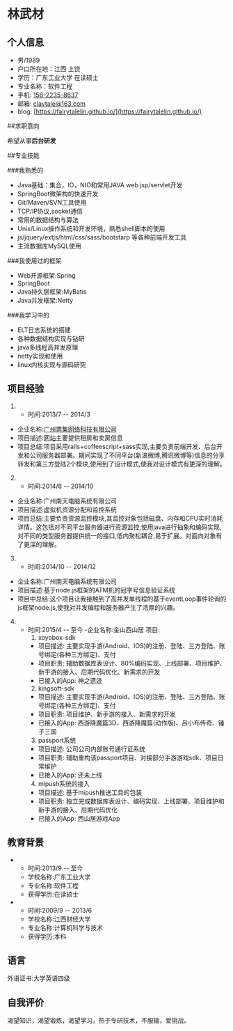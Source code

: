 林武材
=============
个人信息
-----------
- 男/1989
- 户口所在地：江西 上饶
- 学历：广东工业大学 在读硕士
- 专业名称：软件工程
- 手机: [156-2235-8637](tel://15622358637)
- 邮箱: <claytale@163.com>
- blog: [https://fairytalelin.github.io/](https://fairytalelin.github.io/)

##求职意向

希望从事**后台研发**

##专业技能

###我熟悉的
- Java基础：集合，IO，NIO和常用JAVA web jsp/servlet开发
- SpringBoot微架构的快速开发
- Git/Maven/SVN工具使用
- TCP/IP协议,socket通信
- 常用的数据结构与算法
- Unix/Linux操作系统和开发环境，熟悉shell脚本的使用
- js/jquery/extjs/html/css/sass/bootstarp 等各种前端开发工具
- 主流数据库MySQL使用

###我使用过的框架
- Web开源框架:Spring
- SpringBoot
- Java持久层框架:MyBatis
- Java并发框架:Netty

###我学习中的
- ELT日志系统的搭建
- 各种数据结构实现与钻研
- java多线程高并发原理
- netty实现和使用
- linux内核实现与源码研究

项目经验
-----------
1. - 时间:2013/7 -- 2014/3
  - 企业名称:[广州票集网络科技有限公司](https://www.cityspade.com/)
  - 项目描述:[网站](https://www.cityspade.com/)主要提供租房和卖房信息
  - 项目总结:项目采用rails+coffeescript+sass实现,主要负责前端开发、后台开发和公司服务器部署。期间实现了不同平台(新浪微博,腾讯微博等)信息的分享转发和第三方登陆2个模块,使用到了设计模式,使我对设计模式有更深的理解。

2. - 时间:2014/6 -- 2014/10
  - 企业名称:广州南天电脑系统有限公司
  - 项目描述:虚拟机资源分配和监控系统
  - 项目总结:主要负责资源监控模块,其监控对象包括磁盘、内存和CPU实时消耗详情。这包括对不同平台服务器进行资源监控,使用java进行抽象和编码实现,对不同的类型服务器提供统一的接口,低内聚松耦合,易于扩展。对面向对象有了更深的理解。

3.  - 时间:2014/10 -- 2014/12
  - 企业名称:广州南天电脑系统有限公司
  - 项目描述:基于node.js框架的ATM机的冠字号信息验证系统
  - 项目中总结:这个项目让我接触到了高并发单线程的基于eventLoop事件轮询的js框架node.js,使我对并发编程和服务器产生了浓厚的兴趣。

4. - 时间:2015/4 -- 至今
  -企业名称:金山西山居
    项目:
      1. xoyobox-sdk
        - 项目描述: 主要实现手游(Android、IOS)的注册、登陆、三方登陆、账号绑定(各种三方绑定)、支付
        - 项目职责: 辅助数据库表设计、80%编码实现、上线部署、项目维护、新手游的接入、后期代码优化、新需求的开发
        - 已接入的App: 神之遗迹
      2. kingsoft-sdk
        - 项目描述: 主要实现手游(Android、IOS)的注册、登陆、三方登陆、账号绑定(各种三方绑定)、支付
        - 项目职责: 项目维护、新手游的接入、新需求的开发
        - 已接入的App: 西游降魔篇3D、西游降魔篇(动作版)、吕小布传奇、锤子三国
      3. passport系统
        - 项目描述: 公司公司内部账号通行证系统
        - 项目职责: 辅助重构该passport项目、对接部分手游游戏sdk、项目日常维护
        - 已接入的App: 还未上线
      4. mipush系统的接入
        - 项目描述: 基于mipush推送工具的包装
        - 项目职责: 独立完成数据库表设计、编码实现、上线部署、项目维护和新手游的接入、后期代码优化
        - 已接入的App: 西山居游戏App

教育背景
-----------
* 
  - 时间:2013/9 -- 至今
  - 学校名称:广东工业大学
  - 专业名称:软件工程
  - 获得学历:在读硕士
* 
  - 时间:2009/9 -- 2013/6
  - 学校名称:江西财经大学
  - 专业名称:计算机科学与技术
  - 获得学历:本科

语言
-----------
外语证书:大学英语四级

自我评价
-----------
渴望知识，渴望锻炼，渴望学习，热于专研技术，不服输，爱挑战。

